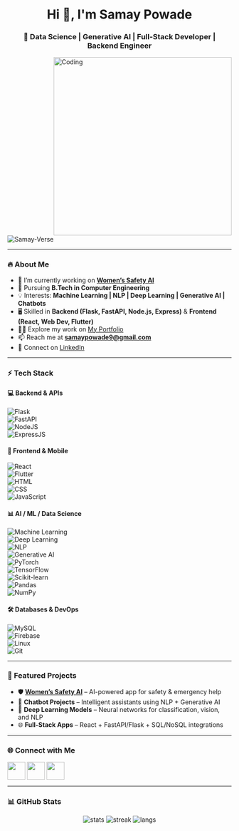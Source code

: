 <h1 align="center">Hi 👋, I'm Samay Powade</h1>
<h3 align="center">🚀 Data Science | Generative AI | Full-Stack Developer | Backend Engineer</h3>

<img align="right" alt="Coding" width="400" src="https://camo.githubusercontent.com/4d9f5ecceb711eec6e2018f38a5677dc657c9738d4a65ba3b928c41c0a45b439/68747470733a2f2f6d69726f2e6d656469756d2e636f6d2f6d61782f313336302f302a37513379765349765f7430696f4a2d5a2e676966">

<p align="left"> <img src="https://komarev.com/ghpvc/?username=Samay-Verse&label=Profile%20views&color=0e75b6&style=flat" alt="Samay-Verse" /> </p>

---

### 🔥 About Me
- 🔭 I’m currently working on **[Women’s Safety AI](https://github.com/Samay-Verse/VandanaAIVerse.git)**
- 🌱 Pursuing **B.Tech in Computer Engineering**
- 💡 Interests: **Machine Learning | NLP | Deep Learning | Generative AI | Chatbots**
- 🖥 Skilled in **Backend (Flask, FastAPI, Node.js, Express)** & **Frontend (React, Web Dev, Flutter)**
- 👨‍💻 Explore my work on [My Portfolio](https://samaypowade.netlify.app/#resume)
- 📫 Reach me at **samaypowade9@gmail.com**
- 📄 Connect on [LinkedIn](https://www.linkedin.com/in/samay-p-103259269/)

---

### ⚡ Tech Stack  

#### 💻 Backend & APIs  
![Flask](https://img.shields.io/badge/Flask-000000?style=for-the-badge&logo=flask&logoColor=white)  
![FastAPI](https://img.shields.io/badge/FastAPI-009688?style=for-the-badge&logo=fastapi&logoColor=white)  
![NodeJS](https://img.shields.io/badge/Node.js-43853D?style=for-the-badge&logo=node.js&logoColor=white)  
![ExpressJS](https://img.shields.io/badge/Express.js-404D59?style=for-the-badge)  

#### 🎨 Frontend & Mobile  
![React](https://img.shields.io/badge/React-20232A?style=for-the-badge&logo=react&logoColor=61DAFB)  
![Flutter](https://img.shields.io/badge/Flutter-02569B?style=for-the-badge&logo=flutter&logoColor=white)  
![HTML](https://img.shields.io/badge/HTML5-E34F26?style=for-the-badge&logo=html5&logoColor=white)  
![CSS](https://img.shields.io/badge/CSS3-1572B6?style=for-the-badge&logo=css3&logoColor=white)  
![JavaScript](https://img.shields.io/badge/JavaScript-F7DF1E?style=for-the-badge&logo=javascript&logoColor=black)  

#### 📊 AI / ML / Data Science  
![Machine Learning](https://img.shields.io/badge/Machine%20Learning-102230?style=for-the-badge&logo=scikitlearn&logoColor=F7931E)  
![Deep Learning](https://img.shields.io/badge/Deep%20Learning-FF6F00?style=for-the-badge&logo=tensorflow&logoColor=white)  
![NLP](https://img.shields.io/badge/NLP-0E76A8?style=for-the-badge&logo=python&logoColor=white)  
![Generative AI](https://img.shields.io/badge/Generative%20AI-8E44AD?style=for-the-badge&logo=openai&logoColor=white)  
![PyTorch](https://img.shields.io/badge/PyTorch-EE4C2C?style=for-the-badge&logo=pytorch&logoColor=white)  
![TensorFlow](https://img.shields.io/badge/TensorFlow-FF6F00?style=for-the-badge&logo=tensorflow&logoColor=white)  
![Scikit-learn](https://img.shields.io/badge/Scikit--learn-F7931E?style=for-the-badge&logo=scikit-learn&logoColor=white)  
![Pandas](https://img.shields.io/badge/Pandas-150458?style=for-the-badge&logo=pandas&logoColor=white)  
![NumPy](https://img.shields.io/badge/NumPy-013243?style=for-the-badge&logo=numpy&logoColor=white)  

#### 🛠️ Databases & DevOps  
![MySQL](https://img.shields.io/badge/MySQL-005C84?style=for-the-badge&logo=mysql&logoColor=white)  
![Firebase](https://img.shields.io/badge/Firebase-FFCA28?style=for-the-badge&logo=firebase&logoColor=black)  
![Linux](https://img.shields.io/badge/Linux-FCC624?style=for-the-badge&logo=linux&logoColor=black)  
![Git](https://img.shields.io/badge/Git-F05032?style=for-the-badge&logo=git&logoColor=white)  

---

### 📂 Featured Projects  
- 🛡 **[Women’s Safety AI](https://github.com/Samay-Verse/VandanaAIVerse.git)** – AI-powered app for safety & emergency help  
- 🤖 **Chatbot Projects** – Intelligent assistants using NLP + Generative AI  
- 🧠 **Deep Learning Models** – Neural networks for classification, vision, and NLP  
- 🌐 **Full-Stack Apps** – React + FastAPI/Flask + SQL/NoSQL integrations  

---

### 🌐 Connect with Me  
<p align="left">
<a href="https://linkedin.com/in/samay-p-103259269" target="blank"><img align="center" src="https://skillicons.dev/icons?i=linkedin" height="40" /></a>
<a href="https://instagram.com/samay_powade_11" target="blank"><img align="center" src="https://skillicons.dev/icons?i=instagram" height="40" /></a>
<a href="https://www.youtube.com/c/aiwithsamay" target="blank"><img align="center" src="https://skillicons.dev/icons?i=youtube" height="40" /></a>
</p>

---

### 📊 GitHub Stats  
<p align="center">
  <img src="https://github-readme-stats.vercel.app/api?username=Samay-Verse&show_icons=true&theme=tokyonight" alt="stats" />
  <img src="https://github-readme-streak-stats.herokuapp.com/?user=Samay-Verse&theme=tokyonight" alt="streak" />
  <img src="https://github-readme-stats.vercel.app/api/top-langs/?username=Samay-Verse&layout=compact&theme=tokyonight" alt="langs" />
</p>
